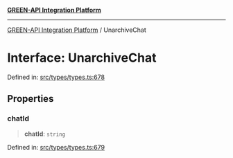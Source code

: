 [**GREEN-API Integration Platform**](../README.md)

***

[GREEN-API Integration Platform](../globals.md) / UnarchiveChat

# Interface: UnarchiveChat

Defined in: [src/types/types.ts:678](https://github.com/green-api/greenapi-integration/blob/63683bb8d19b76d9e4ce6bd0a8121d8d2cf428af/src/types/types.ts#L678)

## Properties

### chatId

> **chatId**: `string`

Defined in: [src/types/types.ts:679](https://github.com/green-api/greenapi-integration/blob/63683bb8d19b76d9e4ce6bd0a8121d8d2cf428af/src/types/types.ts#L679)

